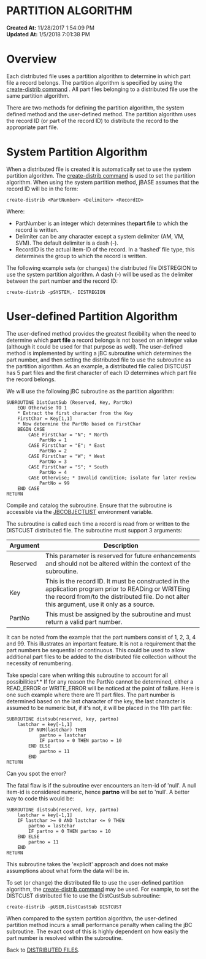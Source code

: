 # PARTITION ALGORITHM

**Created At:** 11/28/2017 1:54:09 PM  
**Updated At:** 1/5/2018 7:01:38 PM  


# Overview 

Each distributed file uses a partition algorithm to determine in which part file a record belongs. The partition algorithm is specified by using the [create-distrib command](289128-create-distrib-command) . All part files belonging to a distributed file use the same partition algorithm.

There are two methods for defining the partition algorithm, the system defined method and the user-defined method. The partition algorithm uses the record ID (or part of the record ID) to distribute the record to the appropriate part file.



# System Partition Algorithm

When a distributed file is created it is automatically set to use the system partition algorithm. The [create-distrib command](289128-create-distrib-command) is used to set the partition algorithm. When using the system partition method, jBASE assumes that the record ID will be in the form:

```
create-distrib <PartNumber> <Delimiter> <RecordID>
```

Where:

- PartNumber is an integer which determines the**part file** to which the record is written.
- Delimiter can be any character except a system delimiter (AM, VM, SVM). The default delimiter is a dash (-).
- RecordID is the actual item-ID of the record. In a ‘hashed’ file type, this determines the group to which the record is written.




The following example sets (or changes) the distributed file DISTREGION to use the system partition algorithm. A dash (-) will be used as the delimiter between the part number and the record ID:

```
create-distrib -pSYSTEM,- DISTREGION
```





# User-defined Partition Algorithm

The user-defined method provides the greatest flexibility when the need to determine which **part file** a record belongs is not based on an integer value (although it could be used for that purpose as well). The user-defined method is implemented by writing a jBC subroutine which determines the part number, and then setting the distributed file to use the subroutine as the partition algorithm. As an example, a distributed file called DISTCUST has 5 part files and the first character of each ID determines which part file the record belongs.

We will use the following jBC subroutine as the partition algorithm:

```
SUBROUTINE DistCustSub (Reserved, Key, PartNo)
    EQU Otherwise TO 1
    * Extract the first character from the Key
    FirstChar = Key[1,1]
    * Now determine the PartNo based on FirstChar
    BEGIN CASE
        CASE FirstChar = "N"; * North
            PartNo = 1
        CASE FirstChar = "E"; * East
            PartNo = 2
        CASE FirstChar = "W"; * West
            PartNo = 3
        CASE FirstChar = "S"; * South
            PartNo = 4
        CASE Otherwise; * Invalid condition; isolate for later review
            PartNo = 99
    END CASE
RETURN
```

Compile and catalog the subroutine. Ensure that the subroutine is accessible via the [JBCOBJECTLIST](jbcobjectlist) environment variable.

The subroutine is called each time a record is read from or written to the DISTCUST distributed file. The subroutine must support 3 arguments:


| Argument<br> | Description<br> |
| --- | --- |
| Reserved<br> | This parameter is reserved for future enhancements and should not be altered within the context of the subroutine.<br> |
| Key<br> | This is the record ID. It must be constructed in the application program prior to READing or WRITEing the record from/to the distributed file. Do not alter this argument, use it only as a source.<br> |
| PartNo<br> | This must be assigned by the subroutine and must return a valid part number.<br> |




It can be noted from the example that the part numbers consist of 1, 2, 3, 4 and 99. This illustrates an important feature. It is not a requirement that the part numbers be sequential or continuous. This could be used to allow additional part files to be added to the distributed file collection without the necessity of renumbering.

Take special care when writing this subroutine to account for all possibilities*.* If for any reason the PartNo cannot be determined, either a READ\_ERROR or WRITE\_ERROR will be noticed at the point of failure. Here is one such example where there are 11 part files. The part number is determined based on the last character of the key, the last character is assumed to be numeric but, if it's not, it will be placed in the 11th part file:



```
SUBROUTINE distsub(reserved, key, partno)
    lastchar = key[-1,1]
        IF NUM(lastchar) THEN
            partno = lastchar
            IF partno = 0 THEN partno = 10
        END ELSE
            partno = 11
        END
RETURN
```



Can you spot the error?

The fatal flaw is if the subroutine ever encounters an item-id of 'null'. A null item-id is considered numeric, hence **partno** will be set to 'null'. A better way to code this would be:

```
SUBROUTINE distsub(reserved, key, partno)
    lastchar = key[-1,1]
    IF lastchar >= 0 AND lastchar <= 9 THEN
        partno = lastchar
        IF partno = 0 THEN partno = 10
    END ELSE
        partno = 11
    END
RETURN
```

This subroutine takes the 'explicit' approach and does not make assumptions about what form the data will be in.

To set (or change) the distributed file to use the user-defined partition algorithm, the [create-distrib command](289128-create-distrib-command) may be used. For example, to set the DISTCUST distributed file to use the DistCustSub subroutine:

```
create-distrib -pUSER,DistCustSub DISTCUST
```

When compared to the system partition algorithm, the user-defined partition method incurs a small performance penalty when calling the jBC subroutine. The exact cost of this is highly dependent on how easily the part number is resolved within the subroutine.



Back to [DISTRIBUTED FILES](289126-distributed-files).
